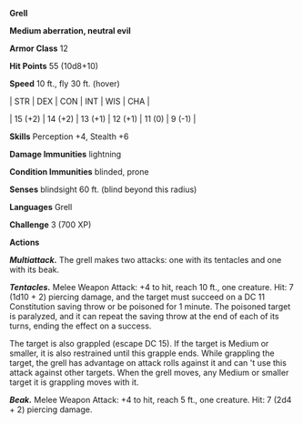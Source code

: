 **Grell**

**Medium aberration, neutral evil**

**Armor Class** 12

**Hit Points** 55 (10d8+10)

**Speed** 10 ft., fly 30 ft. (hover)

|   STR   |   DEX   |   CON   |   INT   |   WIS   |   CHA   |
  
| 15 (+2) | 14 (+2) | 13 (+1) | 12 (+1) | 11 (0) | 9 (-1) |

**Skills** Perception +4, Stealth +6

**Damage Immunities** lightning

**Condition Immunities** blinded, prone

**Senses** blindsight 60 ft. (blind beyond this radius)

**Languages** Grell

**Challenge** 3 (700 XP)

**Actions**

***Multiattack.*** The grell makes two attacks: one with its tentacles and one with its beak.

***Tentacles.*** Melee Weapon Attack: +4 to hit, reach 10 ft., one creature. Hit: 7 (1d10 + 2) piercing damage, and the target must succeed on a DC 11 Constitution saving throw or be poisoned for 1 minute. The poisoned target is paralyzed, and it can repeat the saving throw at the end of each of its turns, ending the effect on a success.

The target is also grappled (escape DC 15). If the target is Medium or smaller, it is also restrained until this grapple ends. While grappling the target, the grell has advantage on attack rolls against it and can 't use this attack against other targets. When the grell moves, any Medium or smaller target it is grappling moves with it.

***Beak.*** Melee Weapon Attack: +4 to hit, reach 5 ft., one creature. Hit: 7 (2d4 + 2) piercing damage.


